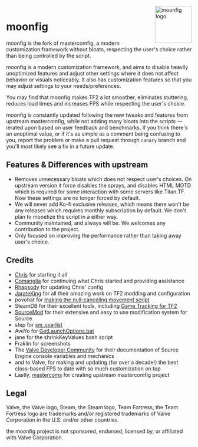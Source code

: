 <img align="right" alt="moonfig logo" width="100" src="https://user-images.githubusercontent.com/25527589/185532914-b3f88743-8877-4f1b-85cc-c62b4396758e.png">

# moonfig
moonfig is the fork of mastercomfig, a modern customization framework without bloats, respecting the user's choice rather than being controlled by the script.

moonfig is a modern customization framework, and aims to disable heavily unoptimized features and adjust other settings where it does not affect behavior or visuals noticeably. It also has customization features so that you may adjust settings to your needs/preferences.

You may find that moonfig makes TF2 a lot smoother, eliminates stuttering, reduces load times and increases FPS while respecting the user's choice.

moonfig is constantly updated following the new tweaks and features from upstream mastercomfig, while not adding many bloats into the scripts — ierated upon based on user feedback and benchmarks. If you think there's an unoptimal value, or if it's as simple as a comment being confusing to you, report the problem or make a pull request through `canary` branch and you'll most likely see a fix in a future update.

## Features & Differences with upstream
* Removes unnecessary bloats which does not respect user's choices. On upstream version it force disables the sprays, and disables HTML MOTD which is required for some interaction with some servers like Titan.TF. Now these settings are no longer forced by default.
* We will never add Ko-fi exclusive releases, which means there won't be any releases which requires monthly subscription by default. We don't plan to monetize the script in a either way.
* Community maintained, and always will be. We welcomes any contribution to the project.
* Only focused on improving the performance rather than taking away user's choice.

## Credits
* [Chris](https://chrisdown.name/tf2/) for starting it all
* [Comanglia](https://www.teamfortress.tv/25328/comanglias-config-fps-guide) for
  continuing what Chris started and providing assistance
* [Rhapsody](https://rhapsodysl.github.io/perfconfig/) for updating Chris' config
* [JarateKing](https://github.com/JarateKing) for all their amazing work on TF2 modding and configuration
* povohat for [making the null-canceling movement script](https://web.archive.org/web/20191124005113/http://ozfortress.com/showpost.php?p=624355)
* SteamDB for their excellent tools, including [Game Tracking for TF2](https://github.com/SteamDatabase/GameTracking-TF2)
* [SourceMod](https://www.sourcemod.net/credits.php) for their extensive and easy to use modification system for Source
* step for [sm_cvarlist](https://forums.alliedmods.net/showthread.php?p=1298262)
* AveYo for [GetLaunchOptions.bat](https://pastebin.com/bhQrywES)
* jane for the shrinkKeyValues bash script
* Fraklin for screenshots
* The [Valve Developer Community](https://developer.valvesoftware.com/wiki/Main_Page)
  for their documentation of Source Engine console variables and mechanics
* and to Valve, for making and updating (for over a decade!) the best class-based FPS to date with so
  much customization on top
* Lastly, [mastercoms](https://github.com/mastercoms) for creating upstream mastercomfig project

## Legal
Valve, the Valve logo, Steam, the Steam logo, Team Fortress, the Team Fortress
logo are trademarks and/or registered trademarks of Valve Corporation in the U.S. and/or other countries.

the moonfig project is not sponsored, endorsed, licensed by, or affiliated with Valve Corporation.